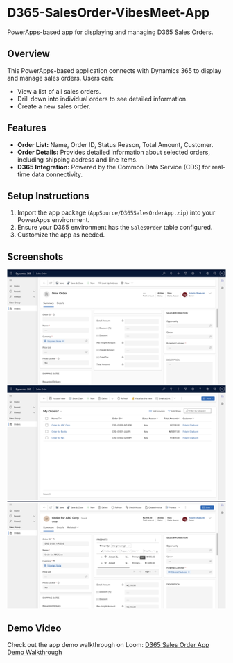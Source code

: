 # D365-SalesOrder-VibesMeet-App
PowerApps-based app for displaying and managing D365 Sales Orders.

## Overview
This PowerApps-based application connects with Dynamics 365 to display and manage sales orders. Users can:
- View a list of all sales orders.
- Drill down into individual orders to see detailed information.
- Create a new sales order.

## Features
- **Order List:** Name, Order ID, Status Reason, Total Amount, Customer.
- **Order Details:** Provides detailed information about selected orders, including shipping address and line items.
- **D365 Integration:** Powered by the Common Data Service (CDS) for real-time data connectivity.

## Setup Instructions
1. Import the app package (`AppSource/D365SalesOrderApp.zip`) into your PowerApps environment.
2. Ensure your D365 environment has the `SalesOrder` table configured.
3. Customize the app as needed.

## Screenshots
![New Order](NewOrder.png)
![Order Details](OrderDetails.png)
![List Order](SalesOrderDetails.png)

## Demo Video  
Check out the app demo walkthrough on Loom: [D365 Sales Order App Demo Walkthrough](https://www.loom.com/share/f6e31eda6c624de9922e12d51298d2e7?sid=43551560-39f7-456b-b4b6-04e49fb08a5b)  

